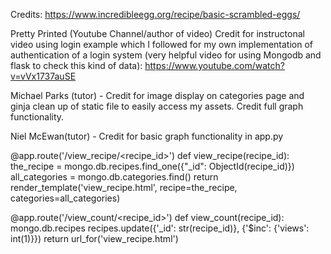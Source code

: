 Credits:
https://www.incredibleegg.org/recipe/basic-scrambled-eggs/

Pretty Printed (Youtube Channel/author of video)
Credit for instructonal video using login example which I followed for my own implementation of authentication of a login system (very helpful video for using Mongodb and flask to check this kind of data):
https://www.youtube.com/watch?v=vVx1737auSE

Michael Parks (tutor) - 
Credit for image display on categories page  and ginja clean up of static file to easily access my assets.
Credit full graph functionality.

Niel McEwan(tutor) -
Credit for basic graph functionality in app.py

@app.route('/view_recipe/<recipe_id>')
def view_recipe(recipe_id):
    the_recipe =  mongo.db.recipes.find_one({"_id": ObjectId(recipe_id)})
    all_categories = mongo.db.categories.find()
    return render_template('view_recipe.html', recipe=the_recipe, categories=all_categories)
    
@app.route('/view_count/<recipe_id>')
def view_count(recipe_id):
    mongo.db.recipes
    recipes.update({'_id': str(recipe_id)}, {'$inc': {'views': int(1)}})
    return url_for('view_recipe.html')    